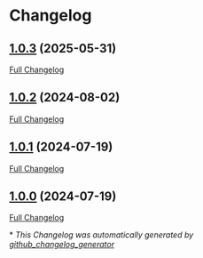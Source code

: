 # Changelog

## [1.0.3](https://github.com/GameFrameX/com.gameframex.unity.gameanalytics.gravity-engine/tree/1.0.3) (2025-05-31)

[Full Changelog](https://github.com/GameFrameX/com.gameframex.unity.gameanalytics.gravity-engine/compare/1.0.2...1.0.3)

## [1.0.2](https://github.com/GameFrameX/com.gameframex.unity.gameanalytics.gravity-engine/tree/1.0.2) (2024-08-02)

[Full Changelog](https://github.com/GameFrameX/com.gameframex.unity.gameanalytics.gravity-engine/compare/1.0.1...1.0.2)

## [1.0.1](https://github.com/GameFrameX/com.gameframex.unity.gameanalytics.gravity-engine/tree/1.0.1) (2024-07-19)

[Full Changelog](https://github.com/GameFrameX/com.gameframex.unity.gameanalytics.gravity-engine/compare/1.0.0...1.0.1)

## [1.0.0](https://github.com/GameFrameX/com.gameframex.unity.gameanalytics.gravity-engine/tree/1.0.0) (2024-07-19)

[Full Changelog](https://github.com/GameFrameX/com.gameframex.unity.gameanalytics.gravity-engine/compare/d28d4ca118be524f9f1257adc48dd6411964c4ee...1.0.0)



\* *This Changelog was automatically generated by [github_changelog_generator](https://github.com/github-changelog-generator/github-changelog-generator)*
